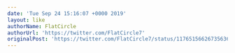 ```yaml
---
date: 'Tue Sep 24 15:16:07 +0000 2019'
layout: like
authorName: FlatCircle
authorUrl: 'https://twitter.com/FlatCircle7'
originalPost: 'https://twitter.com/FlatCircle7/status/1176515662673563650'
---
```

